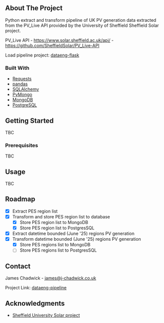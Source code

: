 ## About The Project

Python extract and transform pipeline of UK PV generation data extracted from the PV_Live API provided by the University of Sheffield Sheffield Solar project.

PV_Live API - https://www.solar.sheffield.ac.uk/api/ - https://github.com/SheffieldSolar/PV_Live-API

Load pipeline project: [dataeng-flask](https://github.com/jachad83/dataeng-flask)

### Built With

* [Requests](https://requests.readthedocs.io/en/latest/)
* [pandas](https://pandas.pydata.org/)
* [SQLAlchemy](https://www.sqlalchemy.org/)
* [PyMongo](https://pymongo.readthedocs.io/en/stable/)
* [MongoDB](https://www.mongodb.com/)
* [PostgreSQL](https://www.postgresql.org/)

## Getting Started

TBC

### Prerequisites

TBC

## Usage

TBC

## Roadmap

- [x] Extract PES region list
- [x] Transform and store PES region list to database
    - [x] Store PES region list to MongoDB
    - [x] Store PES region list to PostgresSQL
- [x] Extract datetime bounded (June '25) regions PV generation
- [x] Transform datetime bounded (June '25) regions PV generation
    - [x] Store PES regions list to MongoDB
    - [ ] Store PES regions list to PostgresSQL

## Contact

James Chadwick - james@j-chadwick.co.uk

Project Link: [dataeng-pipeline](https://github.com/jachad83/dataeng-pipeline)

## Acknowledgments

* [Sheffield University Solar project](https://www.solar.sheffield.ac.uk/api/)
